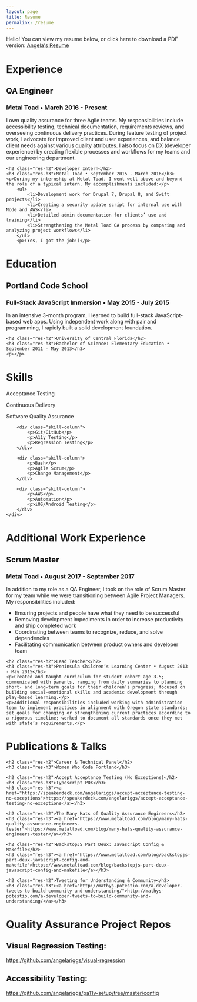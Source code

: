 ```yaml
---
layout: page
title: Resume
permalink: /resume
---
```


<div>
	<p>Hello! You can view my resume below, or click here to download a PDF version:
<a class='res-link' href="/angela-riggs-resume.pdf" target="_blank">Angela's Resume</a></p>
</div>

<div>
	<h1 class="res-sec-title">Experience</h1>
	<h2 class="res-h2">QA Engineer</h2>
	<h3 class="res-h3">Metal Toad • March 2016 - Present</h3>
	<p>I own quality assurance for three Agile teams. My responsibilities include accessibility testing, technical documentation, requirements reviews, and overseeing continuous delivery practices. During feature testing of project work, I advocate for improved client and user experiences, and balance client needs against various quality attributes. I also focus on DX (developer experience) by creating flexible processes and workflows for my teams and our engineering department.</p>

	<h2 class="res-h2">Developer Intern</h2>
	<h3 class="res-h3">Metal Toad • September 2015 - March 2016</h3>
	<p>During my internship at Metal Toad, I went well above and beyond the role of a typical intern. My accomplishments included:</p>
		<ul>
			<li>Development work for Drupal 7, Drupal 8, and Swift projects</li>
			<li>Creating a security update script for internal use with Node and AWS</li>
			<li>Detailed admin documentation for clients’ use and training</li>
			<li>Strengthening the Metal Toad QA process by comparing and analyzing project workflows</li>
		</ul>
		<p>(Yes, I got the job!)</p>
</div>

<div>
	<h1 class="res-sec-title">Education</h1>
	<h2 class="res-h2">Portland Code School</h2>
	<h3 class="res-h3">Full-Stack JavaScript Immersion • May 2015 - July 2015</h3>
	<p>In an intensive 3-month program, I learned to build full-stack JavaScript-based web apps. Using independent work along with pair and programming, I rapidly built a solid development foundation.</p>

	<h2 class="res-h2">University of Central Florida</h2>
	<h3 class="res-h3">Bachelor of Science: Elementary Education • September 2011 - May 2013</h3>
	<p></p>
</div>

<div>
	<h1 class="res-sec-title">Skills</h1>
	<div class="skill-list">
		<div class="skill-column">
			<p>Acceptance Testing</p>
			<p>Continuous Delivery</p>
			<p>Software Quality Assurance</p>
		</div>

		<div class="skill-column">
			<p>Git/GitHub</p>
			<p>A11y Testing</p>
			<p>Regression Testing</p>
		</div>

		<div class="skill-column">
			<p>Bash</p>
			<p>Agile Scrum</p>
			<p>Change Management</p>
		</div>

		<div class="skill-column">
			<p>AWS</p>
			<p>Automation</p>
			<p>iOS/Android Testing</p>
		</div>
	</div>
</div>

<div>
	<h1 class="res-sec-title">Additional Work Experience</h1>
	<h2 class="res-h2">Scrum Master</h2>
	<h3 class="res-h3">Metal Toad • August 2017 - September 2017</h3>
	<p>In addition to my role as a QA Engineer, I took on the role of Scrum Master for my team while we were transitioning between Agile Project Managers. My responsibilities included:</p>
	<ul>
		<li>Ensuring projects and people have what they need to be successful</li>
		<li>Removing development impediments in order to increase productivity and ship completed work</li>
		<li>Coordinating between teams to recognize, reduce, and solve dependencies</li>
		<li>Facilitating communication between product owners and developer team</li>
	</ul>

	<h2 class="res-h2">Lead Teacher</h2>
	<h3 class="res-h3">Peninsula Children’s Learning Center • August 2013 - May 2015</h3>
	<p>Created and taught curriculum for student cohort age 3-5; communicated with parents, ranging from daily summaries to planning short- and long-term goals for their children’s progress; focused on building social-emotional skills and academic development through play-based learning.</p>
	<p>Additional responsibilities included working with administration team to implement practices in alignment with Oregon state standards; set goals for changing or strengthening current practices according to a rigorous timeline; worked to document all standards once they met with state’s requirements.</p>
</div>

<div>
	<h1 class="res-sec-title">Publications & Talks</h1>

	<h2 class="res-h2">Career & Technical Panel</h2>
	<h3 class="res-h3">Women Who Code Portland</h3>

	<h2 class="res-h2">Accept Acceptance Testing (No Exceptions)</h2>
	<h3 class="res-h3">Typescript PDX</h3>
	<h3 class="res-h3"><a href="https://speakerdeck.com/angelariggs/accept-acceptance-testing-no-exceptions">https://speakerdeck.com/angelariggs/accept-acceptance-testing-no-exceptions</a></h3>

	<h2 class="res-h2">The Many Hats of Quality Assurance Engineers</h2>
	<h3 class="res-h3"><a href="https://www.metaltoad.com/blog/many-hats-quality-assurance-engineers-tester">https://www.metaltoad.com/blog/many-hats-quality-assurance-engineers-tester</a></h3>

	<h2 class="res-h2">BackstopJS Part Deux: Javascript Config & Makefile</h2>
	<h3 class="res-h3"><a href="https://www.metaltoad.com/blog/backstopjs-part-deux-javascript-config-and-makefile">https://www.metaltoad.com/blog/backstopjs-part-deux-javascript-config-and-makefile</a></h3>

	<h2 class="res-h2">Tweeting for Understanding & Community</h2>
	<h3 class="res-h3"><a href="http://mathys-potestio.com/a-developer-tweets-to-build-community-and-understanding/">http://mathys-potestio.com/a-developer-tweets-to-build-community-and-understanding/</a></h3>
</div>

<div>
	<h1 class="res-sec-title" id="internet-pres">Quality Assurance Project Repos</h1>
	<h2 class="res-h2">Visual Regression Testing:</h2><a href="https://github.com/angelariggs/visual-regression" class="internet-pres-link">https://github.com/angelariggs/visual-regression</a>
	<h2 class="res-h2">Accessibility Testing:</h2><a href="https://github.com/angelariggs/pa11y-setup/tree/master/config" class="internet-pres-link">https://github.com/angelariggs/pa11y-setup/tree/master/config</a>
</div>
